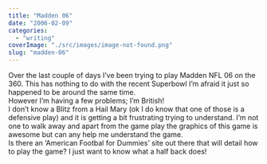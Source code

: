 ```yaml
---
title: "Madden 06"
date: "2006-02-09"
categories: 
  - "writing"
coverImage: "./src/images/image-not-found.png"
slug: "madden-06"
---
```


Over the last couple of days I’ve been trying to play Madden NFL 06 on the 360. This has nothing to do with the recent Superbowl I’m afraid it just so happened to be around the same time.  
However I’m having a few problems; I’m British!  
I don’t know a Blitz from a Hail Mary (ok I do know that one of those is a defensive play) and it is getting a bit frustrating trying to understand. I’m not one to walk away and apart from the game play the graphics of this game is awesome but can any help me understand the game.  
Is there an ‘American Footbal for Dummies’ site out there that will detail how to play the game? I just want to know what a half back does!
